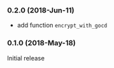 ### 0.2.0 (2018-Jun-11)

* add function `encrypt_with_gocd`

### 0.1.0 (2018-May-18)

Initial release
